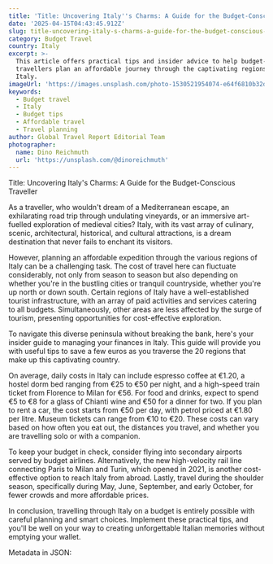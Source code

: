 ```yaml
---
title: 'Title: Uncovering Italy''s Charms: A Guide for the Budget-Conscious Traveller'
date: '2025-04-15T04:43:45.912Z'
slug: title-uncovering-italy-s-charms-a-guide-for-the-budget-conscious-traveller
category: Budget Travel
country: Italy
excerpt: >-
  This article offers practical tips and insider advice to help budget-conscious
  travellers plan an affordable journey through the captivating regions of
  Italy.
imageUrl: 'https://images.unsplash.com/photo-1530521954074-e64f6810b32d'
keywords:
  - Budget travel
  - Italy
  - Budget tips
  - Affordable travel
  - Travel planning
author: Global Travel Report Editorial Team
photographer:
  name: Dino Reichmuth
  url: 'https://unsplash.com/@dinoreichmuth'
---
```


Title: Uncovering Italy's Charms: A Guide for the Budget-Conscious Traveller

As a traveller, who wouldn't dream of a Mediterranean escape, an exhilarating road trip through undulating vineyards, or an immersive art-fuelled exploration of medieval cities? Italy, with its vast array of culinary, scenic, architectural, historical, and cultural attractions, is a dream destination that never fails to enchant its visitors.

However, planning an affordable expedition through the various regions of Italy can be a challenging task. The cost of travel here can fluctuate considerably, not only from season to season but also depending on whether you're in the bustling cities or tranquil countryside, whether you're up north or down south. Certain regions of Italy have a well-established tourist infrastructure, with an array of paid activities and services catering to all budgets. Simultaneously, other areas are less affected by the surge of tourism, presenting opportunities for cost-effective exploration.

To navigate this diverse peninsula without breaking the bank, here's your insider guide to managing your finances in Italy. This guide will provide you with useful tips to save a few euros as you traverse the 20 regions that make up this captivating country.

On average, daily costs in Italy can include espresso coffee at €1.20, a hostel dorm bed ranging from €25 to €50 per night, and a high-speed train ticket from Florence to Milan for €56. For food and drinks, expect to spend €5 to €8 for a glass of Chianti wine and €50 for a dinner for two. If you plan to rent a car, the cost starts from €50 per day, with petrol priced at €1.80 per litre. Museum tickets can range from €10 to €20. These costs can vary based on how often you eat out, the distances you travel, and whether you are travelling solo or with a companion.

To keep your budget in check, consider flying into secondary airports served by budget airlines. Alternatively, the new high-velocity rail line connecting Paris to Milan and Turin, which opened in 2021, is another cost-effective option to reach Italy from abroad. Lastly, travel during the shoulder season, specifically during May, June, September, and early October, for fewer crowds and more affordable prices.

In conclusion, travelling through Italy on a budget is entirely possible with careful planning and smart choices. Implement these practical tips, and you'll be well on your way to creating unforgettable Italian memories without emptying your wallet.

Metadata in JSON:
